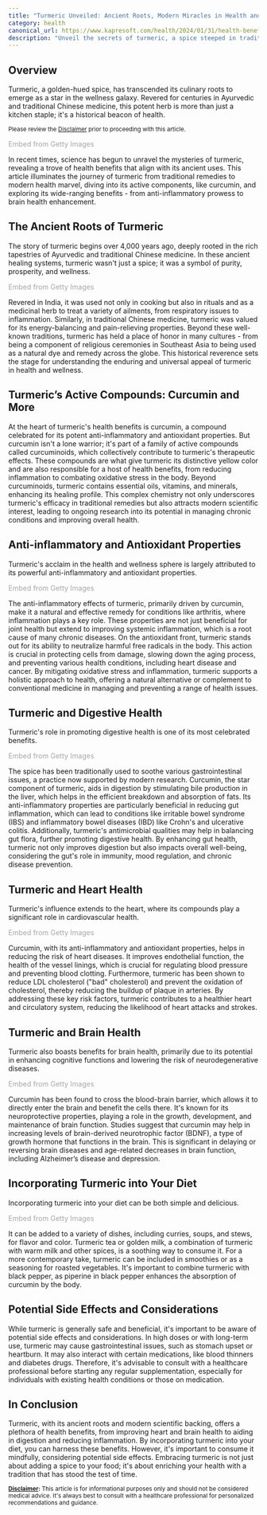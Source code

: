 ```yaml
---
title: "Turmeric Unveiled: Ancient Roots, Modern Miracles in Health and Wellness"
category: health
canonical_url: https://www.kapresoft.com/health/2024/01/31/health-benefits-turmeric.html
description: "Unveil the secrets of turmeric, a spice steeped in tradition and modern science, known for its vast health benefits and healing properties."
---
```


## Overview

Turmeric, a golden-hued spice, has transcended its culinary roots to emerge as a star in the wellness galaxy. Revered for centuries in Ayurvedic and traditional Chinese medicine, this potent herb is more than just a kitchen staple; it's a historical beacon of health.<!--excerpt-->

<small>Please review the [Disclaimer](/disclaimer.html#health--beauty-articles) prior to proceeding with this article.</small>

<div class="getty-image">
  <a id='Nqzk2G79RKlohfFaw5bMOA' class='gie-single' href='http://www.gettyimages.com/detail/1340160899' target='_blank' style='color:#a7a7a7;text-decoration:none;font-weight:normal !important;border:none;display:inline-block;'>Embed from Getty Images</a><script>window.gie=window.gie||function(c){(gie.q=gie.q||[]).push(c)};gie(function(){gie.widgets.load({id:'Nqzk2G79RKlohfFaw5bMOA',sig:'0cyofXQjR8emFV8SgRqhnRTMXLIlG6j4FWAvu6wVqIM=',w:'600px',h:'250px',items:'1340160899',caption: false ,tld:'com',is360: false })});</script><script src='//embed-cdn.gettyimages.com/widgets.js' charset='utf-8' async></script>
</div>

In recent times, science has begun to unravel the mysteries of turmeric, revealing a trove of health benefits that align with its ancient uses. This article illuminates the journey of turmeric from traditional remedies to modern health marvel, diving into its active components, like curcumin, and exploring its wide-ranging benefits - from anti-inflammatory prowess to brain health enhancement.

## The Ancient Roots of Turmeric

The story of turmeric begins over 4,000 years ago, deeply rooted in the rich tapestries of Ayurvedic and traditional Chinese medicine. In these ancient healing systems, turmeric wasn't just a spice; it was a symbol of purity, prosperity, and wellness. 

<div class="getty-image-right-350">
  <a id='YMvHuRBfQhZFlnYIhim9Dg' class='gie-single' href='http://www.gettyimages.com/detail/1488660831' target='_blank' style='color:#a7a7a7;text-decoration:none;font-weight:normal !important;border:none;display:inline-block;'>Embed from Getty Images</a><script>window.gie=window.gie||function(c){(gie.q=gie.q||[]).push(c)};gie(function(){gie.widgets.load({id:'YMvHuRBfQhZFlnYIhim9Dg',sig:'_HNvOCXSMtqwOfgMJ3E1mrVP4MgcGDUGUWg2PeY-ALk=',w:'600px',h:'350px',items:'1488660831',caption: false ,tld:'com',is360: false })});</script><script src='//embed-cdn.gettyimages.com/widgets.js' charset='utf-8' async></script>
</div>

Revered in India, it was used not only in cooking but also in rituals and as a medicinal herb to treat a variety of ailments, from respiratory issues to inflammation. Similarly, in traditional Chinese medicine, turmeric was valued for its energy-balancing and pain-relieving properties. Beyond these well-known traditions, turmeric has held a place of honor in many cultures - from being a component of religious ceremonies in Southeast Asia to being used as a natural dye and remedy across the globe. This historical reverence sets the stage for understanding the enduring and universal appeal of turmeric in health and wellness.

## Turmeric’s Active Compounds: Curcumin and More

At the heart of turmeric's health benefits is curcumin, a compound celebrated for its potent anti-inflammatory and antioxidant properties. But curcumin isn't a lone warrior; it's part of a family of active compounds called curcuminoids, which collectively contribute to turmeric's therapeutic effects. These compounds are what give turmeric its distinctive yellow color and are also responsible for a host of health benefits, from reducing inflammation to combating oxidative stress in the body. Beyond curcuminoids, turmeric contains essential oils, vitamins, and minerals, enhancing its healing profile. This complex chemistry not only underscores turmeric's efficacy in traditional remedies but also attracts modern scientific interest, leading to ongoing research into its potential in managing chronic conditions and improving overall health.

## Anti-inflammatory and Antioxidant Properties

Turmeric's acclaim in the health and wellness sphere is largely attributed to its powerful anti-inflammatory and antioxidant properties. 

<div class="getty-image-left-350">
  <a id='23qS-L24RqJKzNRkdT_U2Q' class='gie-single' href='http://www.gettyimages.com/detail/1329098779' target='_blank' style='color:#a7a7a7;text-decoration:none;font-weight:normal !important;border:none;display:inline-block;'>Embed from Getty Images</a><script>window.gie=window.gie||function(c){(gie.q=gie.q||[]).push(c)};gie(function(){gie.widgets.load({id:'23qS-L24RqJKzNRkdT_U2Q',sig:'mvIcmW6s2LBP2QaHN2m4yKmhUuBJenrptX3zNXFF4ck=',w:'509px',h:'339px',items:'1329098779',caption: false ,tld:'com',is360: false })});</script><script src='//embed-cdn.gettyimages.com/widgets.js' charset='utf-8' async></script>
</div>

The anti-inflammatory effects of turmeric, primarily driven by curcumin, make it a natural and effective remedy for conditions like arthritis, where inflammation plays a key role. These properties are not just beneficial for joint health but extend to improving systemic inflammation, which is a root cause of many chronic diseases. On the antioxidant front, turmeric stands out for its ability to neutralize harmful free radicals in the body. This action is crucial in protecting cells from damage, slowing down the aging process, and preventing various health conditions, including heart disease and cancer. By mitigating oxidative stress and inflammation, turmeric supports a holistic approach to health, offering a natural alternative or complement to conventional medicine in managing and preventing a range of health issues.

## Turmeric and Digestive Health

Turmeric's role in promoting digestive health is one of its most celebrated benefits. 

<div class="getty-image-right-400">
  <a id='AND-_djqSLZsxjp1GARNzQ' class='gie-single' href='http://www.gettyimages.com/detail/1164913186' target='_blank' style='color:#a7a7a7;text-decoration:none;font-weight:normal !important;border:none;display:inline-block;'>Embed from Getty Images</a><script>window.gie=window.gie||function(c){(gie.q=gie.q||[]).push(c)};gie(function(){gie.widgets.load({id:'AND-_djqSLZsxjp1GARNzQ',sig:'vnpwhaXRVYNXUIFRXPp2RbHisvsy0MOoUjOBJbXpYXo=',w:'519px',h:'334px',items:'1164913186',caption: false ,tld:'com',is360: false })});</script><script src='//embed-cdn.gettyimages.com/widgets.js' charset='utf-8' async></script>
</div>

The spice has been traditionally used to soothe various gastrointestinal issues, a practice now supported by modern research. Curcumin, the star component of turmeric, aids in digestion by stimulating bile production in the liver, which helps in the efficient breakdown and absorption of fats. Its anti-inflammatory properties are particularly beneficial in reducing gut inflammation, which can lead to conditions like irritable bowel syndrome (IBS) and inflammatory bowel diseases (IBD) like Crohn's and ulcerative colitis. Additionally, turmeric's antimicrobial qualities may help in balancing gut flora, further promoting digestive health. By enhancing gut health, turmeric not only improves digestion but also impacts overall well-being, considering the gut's role in immunity, mood regulation, and chronic disease prevention.

## Turmeric and Heart Health

Turmeric's influence extends to the heart, where its compounds play a significant role in cardiovascular health. 

<div class="getty-image-left-350">
  <a id='5r71ezziQ5FHVM_N9yX-_A' class='gie-single' href='http://www.gettyimages.com/detail/1167841965' target='_blank' style='color:#a7a7a7;text-decoration:none;font-weight:normal !important;border:none;display:inline-block;'>Embed from Getty Images</a><script>window.gie=window.gie||function(c){(gie.q=gie.q||[]).push(c)};gie(function(){gie.widgets.load({id:'5r71ezziQ5FHVM_N9yX-_A',sig:'63fMuSfDCzRNaiiULCLiQUJ1HxqD9B_fNsUJcNNcp8E=',w:'509px',h:'339px',items:'1167841965',caption: false ,tld:'com',is360: false })});</script><script src='//embed-cdn.gettyimages.com/widgets.js' charset='utf-8' async></script>
</div>

Curcumin, with its anti-inflammatory and antioxidant properties, helps in reducing the risk of heart diseases. It improves endothelial function, the health of the vessel linings, which is crucial for regulating blood pressure and preventing blood clotting. Furthermore, turmeric has been shown to reduce LDL cholesterol ("bad" cholesterol) and prevent the oxidation of cholesterol, thereby reducing the buildup of plaque in arteries. By addressing these key risk factors, turmeric contributes to a healthier heart and circulatory system, reducing the likelihood of heart attacks and strokes.

## Turmeric and Brain Health

Turmeric also boasts benefits for brain health, primarily due to its potential in enhancing cognitive functions and lowering the risk of neurodegenerative diseases. 

<div class="getty-image-right-350">
  <a id='fqPCAjMvT-94RbYhAbkpOg' class='gie-single' href='http://www.gettyimages.com/detail/1340129187' target='_blank' style='color:#a7a7a7;text-decoration:none;font-weight:normal !important;border:none;display:inline-block;'>Embed from Getty Images</a><script>window.gie=window.gie||function(c){(gie.q=gie.q||[]).push(c)};gie(function(){gie.widgets.load({id:'fqPCAjMvT-94RbYhAbkpOg',sig:'9IYTrxhAFdAFf_MY2PVWxlq4FJO7tMfo07nr_L0gS3Q=',w:'509px',h:'339px',items:'1340129187',caption: false ,tld:'com',is360: false })});</script><script src='//embed-cdn.gettyimages.com/widgets.js' charset='utf-8' async></script>
</div>

Curcumin has been found to cross the blood-brain barrier, which allows it to directly enter the brain and benefit the cells there. It's known for its neuroprotective properties, playing a role in the growth, development, and maintenance of brain function. Studies suggest that curcumin may help in increasing levels of brain-derived neurotrophic factor (BDNF), a type of growth hormone that functions in the brain. This is significant in delaying or reversing brain diseases and age-related decreases in brain function, including Alzheimer’s disease and depression.

## Incorporating Turmeric into Your Diet

Incorporating turmeric into your diet can be both simple and delicious. 

<div class="getty-image-left-200">
  <a id='IN8rCPWGRG9QjZqR0TzFnQ' class='gie-single' href='http://www.gettyimages.com/detail/135577038' target='_blank' style='color:#a7a7a7;text-decoration:none;font-weight:normal !important;border:none;display:inline-block;'>Embed from Getty Images</a><script>window.gie=window.gie||function(c){(gie.q=gie.q||[]).push(c)};gie(function(){gie.widgets.load({id:'IN8rCPWGRG9QjZqR0TzFnQ',sig:'1kvErfYgWj_VcUHiF0tbneM0NgcpjTiNIOzN1x0mMds=',w:'200px',h:'255px',items:'135577038',caption: false ,tld:'com',is360: false })});</script><script src='//embed-cdn.gettyimages.com/widgets.js' charset='utf-8' async></script>
</div>

It can be added to a variety of dishes, including curries, soups, and stews, for flavor and color. Turmeric tea or golden milk, a combination of turmeric with warm milk and other spices, is a soothing way to consume it. For a more contemporary take, turmeric can be included in smoothies or as a seasoning for roasted vegetables. It's important to combine turmeric with black pepper, as piperine in black pepper enhances the absorption of curcumin by the body.

## Potential Side Effects and Considerations

While turmeric is generally safe and beneficial, it's important to be aware of potential side effects and considerations. In high doses or with long-term use, turmeric may cause gastrointestinal issues, such as stomach upset or heartburn. It may also interact with certain medications, like blood thinners and diabetes drugs. Therefore, it's advisable to consult with a healthcare professional before starting any regular supplementation, especially for individuals with existing health conditions or those on medication.

## In Conclusion

Turmeric, with its ancient roots and modern scientific backing, offers a plethora of health benefits, from improving heart and brain health to aiding in digestion and reducing inflammation. By incorporating turmeric into your diet, you can harness these benefits. However, it's important to consume it mindfully, considering potential side effects. Embracing turmeric is not just about adding a spice to your food; it's about enriching your health with a tradition that has stood the test of time.

<small>**[Disclaimer](/disclaimer.html#health--beauty-articles):** This article is for informational purposes only and should not be considered medical advice. It's always best to consult with a healthcare professional for personalized recommendations and guidance.</small>
